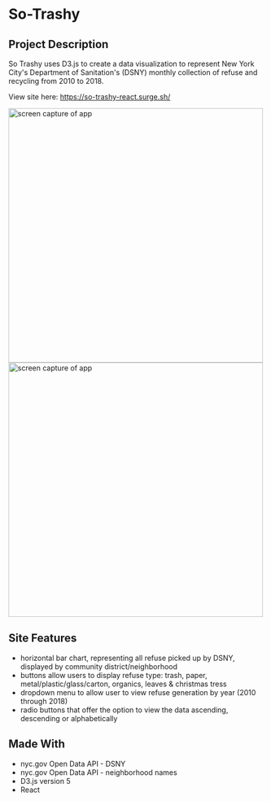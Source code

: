 # So-Trashy

## Project Description
So Trashy uses D3.js to create a data visualization to represent New York City's Department of Sanitation's (DSNY) monthly collection of refuse and recycling from 2010 to 2018.

View site here: https://so-trashy-react.surge.sh/

<img src="https://i.imgur.com/Zf8LOkR.png" width="500" alt="screen capture of app">
<img src="https://i.imgur.com/Ak3bbne.png" width="500" alt="screen capture of app">

## Site Features
-  horizontal bar chart, representing all refuse picked up by DSNY, displayed by community district/neighborhood
-  buttons allow users to display refuse type: trash, paper, metal/plastic/glass/carton, organics, leaves & christmas tress
-  dropdown menu to allow user to view refuse generation by year (2010 through 2018)
-  radio buttons that offer the option to view the data ascending, descending or alphabetically

## Made With
- nyc.gov Open Data API - DSNY
- nyc.gov Open Data API - neighborhood names
- D3.js version 5
- React
